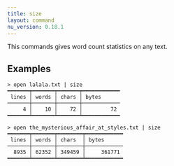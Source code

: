 ```yaml
---
title: size
layout: command
nu_version: 0.18.1
---
```


This commands gives word count statistics on any text.

## Examples

```shell
> open lalala.txt | size
━━━━━━━┯━━━━━━━┯━━━━━━━┯━━━━━━━━━━━━
 lines │ words │ chars │ bytes
───────┼───────┼───────┼────────────
     4 │    10 │    72 │         72
━━━━━━━┷━━━━━━━┷━━━━━━━┷━━━━━━━━━━━━
```

```shell
> open the_mysterious_affair_at_styles.txt | size
━━━━━━━┯━━━━━━━┯━━━━━━━━┯━━━━━━━━━━━━
 lines │ words │ chars  │ bytes
───────┼───────┼────────┼────────────
  8935 │ 62352 │ 349459 │     361771
━━━━━━━┷━━━━━━━┷━━━━━━━━┷━━━━━━━━━━━━
```
